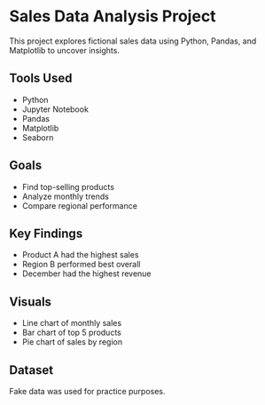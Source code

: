 # Sales Data Analysis Project

This project explores fictional sales data using Python, Pandas, and Matplotlib to uncover insights.

## Tools Used
- Python
- Jupyter Notebook
- Pandas
- Matplotlib
- Seaborn

## Goals
- Find top-selling products
- Analyze monthly trends
- Compare regional performance

## Key Findings
- Product A had the highest sales
- Region B performed best overall
- December had the highest revenue

## Visuals
- Line chart of monthly sales
- Bar chart of top 5 products
- Pie chart of sales by region

## Dataset
Fake data was used for practice purposes.

